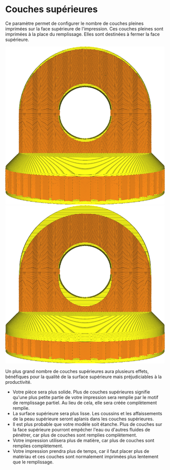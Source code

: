 Couches supérieures
====
Ce paramètre permet de configurer le nombre de couches pleines imprimées sur la face supérieure de l'impression. Ces couches pleines sont imprimées à la place du remplissage. Elles sont destinées à fermer la face supérieure.

![14 couches supérieures](../../../articles/images/top_bottom_thickness_0.8.png)
![50 couches supérieures](../../../articles/images/top_thickness.png)

Un plus grand nombre de couches supérieures aura plusieurs effets, bénéfiques pour la qualité de la surface supérieure mais préjudiciables à la productivité.
* Votre pièce sera plus solide. Plus de couches supérieures signifie qu'une plus petite partie de votre impression sera remplie par le motif de remplissage partiel. Au lieu de cela, elle sera créée complètement remplie.
* La surface supérieure sera plus lisse. Les coussins et les affaissements de la peau supérieure seront aplanis dans les couches supérieures.
* Il est plus probable que votre modèle soit étanche. Plus de couches sur la face supérieure pourront empêcher l'eau ou d'autres fluides de pénétrer, car plus de couches sont remplies complètement.
* Votre impression utilisera plus de matière, car plus de couches sont remplies complètement.
* Votre impression prendra plus de temps, car il faut placer plus de matériau et ces couches sont normalement imprimées plus lentement que le remplissage.
